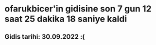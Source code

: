 # ofarukbicer'in gidisine son 7 gun 12 saat 25 dakika 18 saniye kaldi

## Gidis tarihi: 30.09.2022 :(